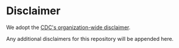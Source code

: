 # Disclaimer

We adopt the
[CDC's organization-wide disclaimer](https://github.com/CDCgov/template/blob/master/DISCLAIMER.md).

Any additional disclaimers for this repository will be appended here.
